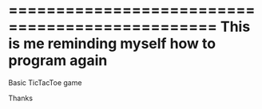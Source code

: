 ================================================
This is me reminding myself how to program again
================================================

Basic TicTacToe game


Thanks 
